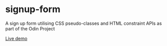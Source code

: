 # signup-form
A sign up form utilising CSS pseudo-classes and HTML constraint APIs as part of the Odin Project

[Live demo](https://boomyville.github.io/signup-form)

